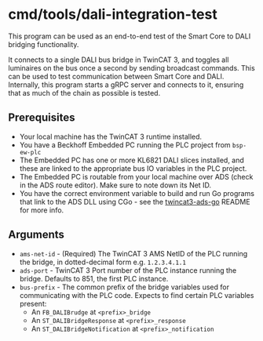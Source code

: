 # cmd/tools/dali-integration-test

This program can be used as an end-to-end test of the Smart Core to DALI bridging functionality.

It connects to a single DALI bus bridge in TwinCAT 3, and toggles all luminaires on the bus once a second
by sending broadcast commands. This can be used to test communication between Smart Core and DALI.
Internally, this program starts a gRPC server and connects to it, ensuring that as much of the chain
as possible is tested.

## Prerequisites
  - Your local machine has the TwinCAT 3 runtime installed.
  - You have a Beckhoff Embedded PC running the PLC project from `bsp-ew-plc`
  - The Embedded PC has one or more KL6821 DALI slices installed, and these are linked to the appropriate bus IO
    variables in the PLC project.
  - The Embedded PC is routable from your local machine over ADS (check in the ADS route editor). Make sure to note down
    its Net ID.
  - You have the correct environment variable to build and run Go programs that link to the ADS DLL using CGo -
    see the [twincat3-ads-go](https://github.com/vanti-dev/twincat3-ads-go) README for more info.

## Arguments
  - `ams-net-id` - (Required) The TwinCAT 3 AMS NetID of the PLC running the bridge, in dotted-decimal form
    e.g. `1.2.3.4.1.1`
  - `ads-port` - TwinCAT 3 Port number of the PLC instance running the bridge. Defaults to 851, the first PLC instance.
  - `bus-prefix` - The common prefix of the bridge variables used for communicating with the PLC code. Expects to find
     certain PLC variables present:
    - An `FB_DALIBrudge` at `<prefix>_bridge`
    - An `ST_DALIBridgeResponse` at `<prefix>_response`
    - An `ST_DALIBridgeNotification` at `<prefix>_notification`